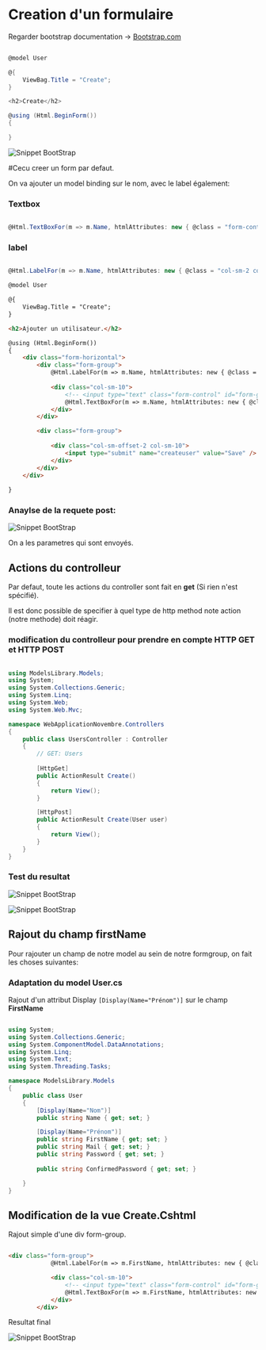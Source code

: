 # Creation d'un formulaire

Regarder bootstrap documentation -> [Bootstrap.com](http://getbootstrap.com/)

```csharp

@model User

@{
    ViewBag.Title = "Create";
}

<h2>Create</h2>

@using (Html.BeginForm())
{

}

```

![Snippet BootStrap](/images/day2/02.10.png)

#Cecu creer un form par defaut.

On va ajouter un model binding sur le nom, avec le label également:

### Textbox

```csharp

@Html.TextBoxFor(m => m.Name, htmlAttributes: new { @class = "form-control"})

```

### label

```csharp

@Html.LabelFor(m => m.Name, htmlAttributes: new { @class = "col-sm-2 control-label" })

```


```html
@model User

@{
    ViewBag.Title = "Create";
}

<h2>Ajouter un utilisateur.</h2>

@using (Html.BeginForm())
{
    <div class="form-horizontal">
        <div class="form-group">
            @Html.LabelFor(m => m.Name, htmlAttributes: new { @class = "col-sm-2 control-label" })
            
            <div class="col-sm-10">
                <!-- <input type="text" class="form-control" id="form-group-input" placeholder="My label">-->
                @Html.TextBoxFor(m => m.Name, htmlAttributes: new { @class = "form-control"})
            </div>
        </div>

        <div class="form-group">
            
            <div class="col-sm-offset-2 col-sm-10">
                <input type="submit" name="createuser" value="Save" />
            </div>
        </div>
    </div>
    
}
```
### Anaylse de la requete post:

![Snippet BootStrap](/images/day2/02.11.png)

On a les parametres qui sont envoyés.

## Actions du controlleur

Par defaut, toute les actions du controller sont fait en **get** (Si rien n'est spécifié).

Il est donc possible de specifier à quel type de http method note action (notre methode) doit réagir.



### modification du controlleur pour prendre en compte HTTP GET et HTTP POST

```csharp

using ModelsLibrary.Models;
using System;
using System.Collections.Generic;
using System.Linq;
using System.Web;
using System.Web.Mvc;

namespace WebApplicationNovembre.Controllers
{
    public class UsersController : Controller
    {
        // GET: Users
   
        [HttpGet]
        public ActionResult Create()
        {
            return View();
        }

        [HttpPost]
        public ActionResult Create(User user)
        {
            return View();
        }
    }
}

```

### Test du resultat

![Snippet BootStrap](/images/day2/02.12.png)

![Snippet BootStrap](/images/day2/02.13.png)


## Rajout du champ firstName

Pour rajouter un champ de notre model au sein de notre formgroup, on fait les choses suivantes:

### Adaptation du model User.cs

Rajout d'un attribut Display ```[Display(Name="Prénom")]``` sur le champ **FirstName** 

```csharp

using System;
using System.Collections.Generic;
using System.ComponentModel.DataAnnotations;
using System.Linq;
using System.Text;
using System.Threading.Tasks;

namespace ModelsLibrary.Models
{
    public class User
    {
        [Display(Name="Nom")]
        public string Name { get; set; }

        [Display(Name="Prénom")]
        public string FirstName { get; set; }
        public string Mail { get; set; }
        public string Password { get; set; }
    
        public string ConfirmedPassword { get; set; }

    }
}


```

## Modification de la vue **Create.Cshtml**

Rajout simple d'une div form-group.

```html

<div class="form-group">
            @Html.LabelFor(m => m.FirstName, htmlAttributes: new { @class = "col-sm-2 control-label" })

            <div class="col-sm-10">
                <!-- <input type="text" class="form-control" id="form-group-input" placeholder="My label">-->
                @Html.TextBoxFor(m => m.FirstName, htmlAttributes: new { @class = "form-control" })
            </div>
        </div>

```

Resultat final

![Snippet BootStrap](/images/day2/02.14.png)